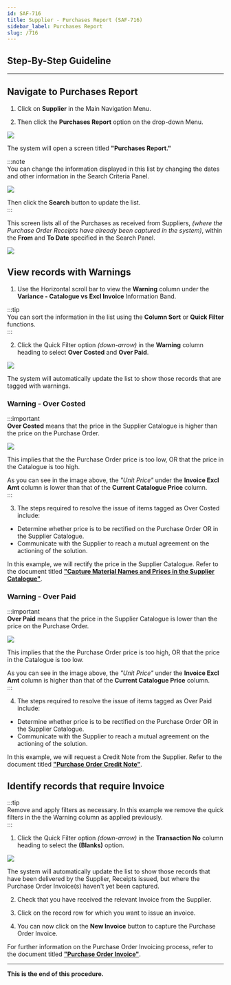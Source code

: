 ```yaml
---
id: SAF-716
title: Supplier - Purchases Report (SAF-716)
sidebar_label: Purchases Report
slug: /716
---
```


## Step-By-Step Guideline
___  

## Navigate to Purchases Report  

1.  Click on **Supplier** in the Main Navigation Menu.

2.  Then click the **Purchases Report** option on the drop-down Menu.  

![](../static/img/docs/PURCH-REPORT/image01.png)  


The system will open a screen titled **"Purchases Report."**  

:::note  
You can change the information displayed in this list by changing the dates and other information in the Search Criteria Panel.  

![](../static/img/docs/PURCH-REPORT/image02.png)  

Then click the **Search** button to update the list.  
:::  

This screen lists all of the Purchases as received from Suppliers, _(where the Purchase Order Receipts have already been captured in the system)_, within the **From** and **To Date** specified in the Search Panel.  

![](../static/img/docs/PURCH-REPORT/image03.png)  

## View records with Warnings  

1.  Use the Horizontal scroll bar to view the **Warning** column under the **Variance - Catalogue vs Excl Invoice** Information Band.

:::tip  
You can sort the information in the list using the **Column Sort** or **Quick Filter** functions.  
:::  

2.  Click the Quick Filter option _(down-arrow)_ in the **Warning** column heading to select **Over Costed** and **Over Paid**.  

![](../static/img/docs/PURCH-REPORT/image04.png)  

The system will automatically update the list to show those records that are tagged with warnings.  

### Warning - Over Costed  

:::important  
**Over Costed** means that the price in the Supplier Catalogue is higher than the price on the Purchase Order.  

![](../static/img/docs/PURCH-REPORT/image05.png)  

This implies that the the Purchase Order price is too low, OR that the price in the Catalogue is too high.  

As you can see in the image above, the _"Unit Price"_ under the **Invoice Excl Amt** column is lower than that of the **Current Catalogue Price** column.  
:::  

3.  The steps required to resolve the issue of items tagged as Over Costed include:  
-   Determine whether price is to be rectified on the Purchase Order OR in the Supplier Catalogue.  
-   Communicate with the Supplier to reach a mutual agreement on the actioning of the solution.  

In this example, we will rectify the price in the Supplier Catalogue.  Refer to the document titled **["Capture Material Names and Prices in the Supplier Catalogue"](https://sense-i.co/docs/442)**.  

### Warning - Over Paid  

:::important  
**Over Paid** means that the price in the Supplier Catalogue is lower than the price on the Purchase Order.  

![](../static/img/docs/PURCH-REPORT/image06.png)  

This implies that the the Purchase Order price is too high, OR that the price in the Catalogue is too low.  

As you can see in the image above, the _"Unit Price"_ under the **Invoice Excl Amt** column is higher than that of the **Current Catalogue Price** column.  
:::  

4.  The steps required to resolve the issue of items tagged as Over Paid include:  
-   Determine whether price is to be rectified on the Purchase Order OR in the Supplier Catalogue.  
-   Communicate with the Supplier to reach a mutual agreement on the actioning of the solution.  

In this example, we will request a Credit Note from the Supplier.  Refer to the document titled **["Purchase Order Credit Note"](https://sense-i.co/docs/153)**.  

## Identify records that require Invoice  

:::tip  
Remove and apply filters as necessary.  In this example we remove the quick filters in the the Warning column as applied previously.  
:::  

1.  Click the Quick Filter option _(down-arrow)_ in the **Transaction No** column heading to select the **(Blanks)** option.  

![](../static/img/docs/PURCH-REPORT/image07.png)  

The system will automatically update the list to show those records that have been delivered by the Supplier, Receipts issued, but where the Purchase Order Invoice(s) haven't yet been captured.  

2.  Check that you have received the relevant Invoice from the Supplier.  

3.  Click on the record row for which you want to issue an invoice.  

4.  You can now click on the **New Invoice** button to capture the Purchase Order Invoice.  

For further information on the Purchase Order Invoicing process, refer to the document titled **["Purchase Order Invoice"](https://sense-i.co/docs/152)**.

___

**This is the end of this procedure.**
